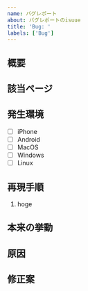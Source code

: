 ```yaml
---
name: バグレポート
about: バグレポートのisuue
title: 'Bug: '
labels: ['Bug']
---
```


## 概要

## 該当ページ

## 発生環境
- [ ] iPhone
- [ ] Android
- [ ] MacOS
- [ ] Windows
- [ ] Linux

<!-- ここに選択肢がない場合は記載。 -->

## 再現手順
1. hoge

## 本来の挙動

## 原因

<!-- もし分かる場合、当たりがつく場合は記載 -->

## 修正案